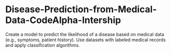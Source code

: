 # Disease-Prediction-from-Medical-Data-CodeAlpha-Intership
Create a model to predict the likelihood of a disease based on medical data (e.g., symptoms, patient history). Use datasets with labeled medical records and apply classification algorithms.

